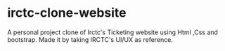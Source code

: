 # irctc-clone-website
A personal project clone of Irctc's Ticketing website using Html ,Css and bootstrap. Made it by taking IRCTC's UI/UX as reference.
